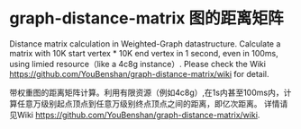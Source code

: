 # graph-distance-matrix 图的距离矩阵
Distance matrix calculation in Weighted-Graph datastructure. Calculate a matrix with 10K start vertex * 10K end vertex in 1 second, even in 100ms, using limied resource（like a 4c8g instance）.
Please check the Wiki https://github.com/YouBenshan/graph-distance-matrix/wiki for detail.

带权重图的距离矩阵计算。利用有限资源（例如4c8g）,在1s内甚至100ms内，计算任意万级别起点顶点到任意万级别终点顶点之间的距离，即亿次距离。
详情请见Wiki https://github.com/YouBenshan/graph-distance-matrix/wiki.
